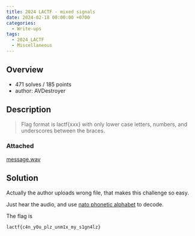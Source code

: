 ```yaml
---
title: 2024 LACTF - mixed signals
date: 2024-02-18 00:00:00 +0700
categories:
  - Write-ups
tags:
  - 2024_LACTF
  - Miscellaneous
---
```


## Overview

* 471 solves / 185 points
* author: AVDestroyer

## Description

> Flag format is lactf{xxx} with only lower case letters, numbers, and underscores between the braces.

### Attached

[message.wav](attached/misc_mixed-signals_message.zip)

## Solution

Actually the author uploads wrong file, that makes this challenge so easy.

Just hear the audio, and use [nato phonetic alphabet](https://www.worldometers.info/languages/nato-phonetic-alphabet/) to decode.

The flag is
```
lactf{c4n_y0u_plz_unm1x_my_s1gn4lz}
```